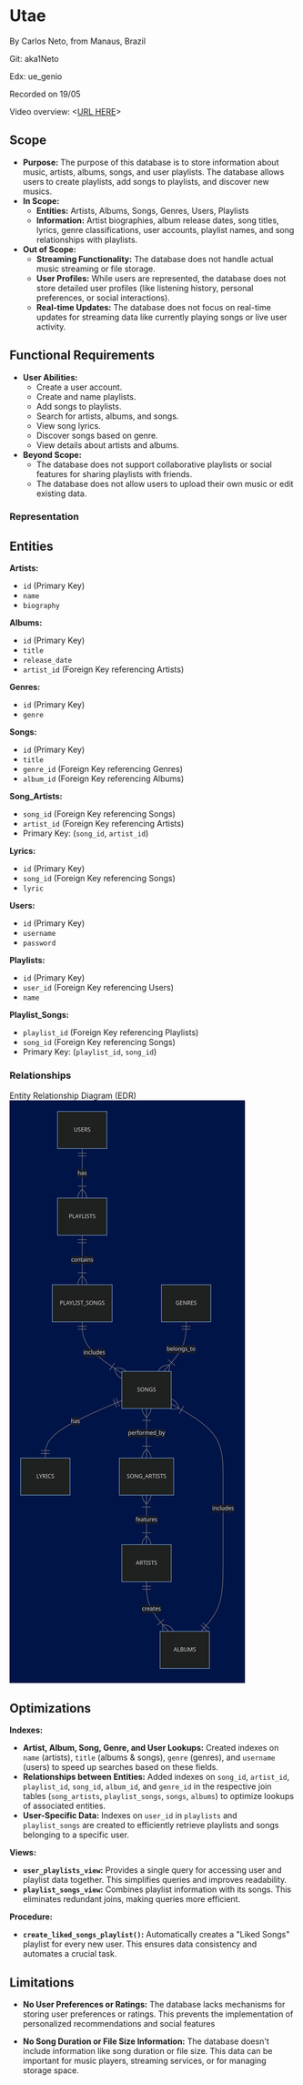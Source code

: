# Utae

By Carlos Neto, from Manaus, Brazil

Git: aka1Neto

Edx: ue_genio

Recorded on 19/05


Video overview: <[URL HERE](https://youtu.be/-ajT77PqHDI)>

## Scope

* **Purpose:** The purpose of this database is to store information about music, artists, albums, songs, and user playlists. The database allows users to create playlists, add songs to playlists, and discover new musics.
* **In Scope:** 
    * **Entities:** Artists, Albums, Songs, Genres, Users, Playlists
    * **Information:** Artist biographies, album release dates, song titles, lyrics, genre classifications, user accounts, playlist names, and song relationships with playlists.
* **Out of Scope:**
    * **Streaming Functionality:**  The database does not handle actual music streaming or file storage.
    * **User Profiles:** While users are represented, the database does not store detailed user profiles (like listening history, personal preferences, or social interactions). 
    * **Real-time Updates:** The database does not focus on real-time updates for streaming data like currently playing songs or live user activity. 

## Functional Requirements

* **User Abilities:**
    * Create a user account.
    * Create and name playlists.
    * Add songs to playlists.
    * Search for artists, albums, and songs.
    * View song lyrics.
    * Discover songs based on genre.
    * View details about artists and albums.
* **Beyond Scope:** 
    * The database does not support collaborative playlists or social features for sharing playlists with friends.
    * The database does not allow users to upload their own music or edit existing data.

### Representation

## Entities

**Artists:**

* `id` (Primary Key)
* `name`
* `biography` 

**Albums:**

* `id` (Primary Key)
* `title`
* `release_date`
* `artist_id` (Foreign Key referencing Artists)

**Genres:**

* `id` (Primary Key)
* `genre`

**Songs:**

* `id` (Primary Key)
* `title`
* `genre_id` (Foreign Key referencing Genres)
* `album_id` (Foreign Key referencing Albums)

**Song_Artists:**

* `song_id` (Foreign Key referencing Songs)
* `artist_id` (Foreign Key referencing Artists)
* Primary Key: (`song_id`, `artist_id`) 

**Lyrics:**

* `id` (Primary Key)
* `song_id` (Foreign Key referencing Songs)
* `lyric`

**Users:**

* `id` (Primary Key)
* `username`
* `password`

**Playlists:**

* `id` (Primary Key)
* `user_id` (Foreign Key referencing Users)
* `name` 

**Playlist_Songs:**

* `playlist_id` (Foreign Key referencing Playlists)
* `song_id` (Foreign Key referencing Songs)
* Primary Key: (`playlist_id`, `song_id`)

### Relationships
Entity Relationship Diagram (EDR)
![EDR](utae-edr.png)

## Optimizations

**Indexes:**

* **Artist, Album, Song, Genre, and User Lookups:** Created indexes on `name` (artists), `title` (albums & songs), `genre` (genres), and `username` (users) to speed up searches based on these fields.
* **Relationships between Entities:** Added indexes on `song_id`, `artist_id`, `playlist_id`, `song_id`, `album_id`, and `genre_id` in the respective join tables (`song_artists`, `playlist_songs`, `songs`, `albums`) to optimize lookups of associated entities.
* **User-Specific Data:** Indexes on `user_id` in `playlists` and `playlist_songs` are created to efficiently retrieve playlists and songs belonging to a specific user. 

**Views:**

* **`user_playlists_view`:** Provides a single query for accessing user and playlist data together. This simplifies queries and improves readability.
* **`playlist_songs_view`:**  Combines playlist information with its songs. This eliminates redundant joins, making queries more efficient.

**Procedure:**

* **`create_liked_songs_playlist()`:**  Automatically creates a "Liked Songs" playlist for every new user. This ensures data consistency and automates a crucial task.

## Limitations
* **No User Preferences or Ratings:** The database lacks mechanisms for storing user preferences or ratings. This prevents the implementation of personalized recommendations and social features

* **No Song Duration or File Size Information:** The database doesn't include information like song duration or file size. This data can be important for music players, streaming services, or for managing storage space.